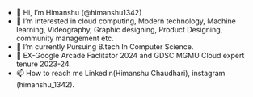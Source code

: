 - 👋 Hi, I’m Himanshu (@himanshu1342)
- 👀 I’m interested in cloud computing, Modern technology, Machine learning, Videography, Graphic designing, Product Designing, community management etc.
- 🌱 I’m currently Pursuing B.tech In Computer Science.
- 📢 EX-Google Arcade Faclitator 2024 and GDSC MGMU Cloud expert tenure 2023-24.
- 📫 How to reach me Linkedin(Himanshu Chaudhari), instagram (himanshu_1342).

<!---
himanshu1342/himanshu1342 is a ✨ special ✨ repository because its `README.md` (this file) appears on your GitHub profile.
You can click the Preview link to take a look at your changes.
--->
